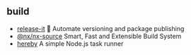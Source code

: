## build

- [release-it](https://github.com/release-it/release-it) 🚀 Automate versioning and package publishing
- [@nx/nx-source](https://github.com/nrwl/nx) Smart, Fast and Extensible Build System
- [hereby](https://github.com/jakebailey/hereby) A simple Node.js task runner